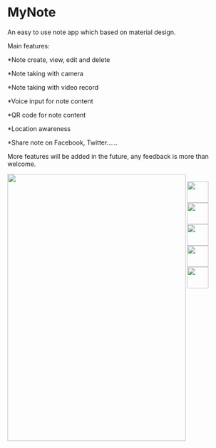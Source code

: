 # MyNote
An easy to use note app which based on material design.

Main features:

  *Note create, view, edit and delete

  *Note taking with camera

  *Note taking with video record

  *Voice input for note content

  *QR code for note content

  *Location awareness

  *Share note on Facebook, Twitter......

More features will be added in the future, any feedback is more than welcome.
<br>

<a href="url"><img src="https://cloud.githubusercontent.com/assets/11439385/11343262/1fbc81f8-9203-11e5-94c5-6dffb04576bc.png" align="left" height="600" width="400" ></a><br>
<a href="url"><img src="https://cloud.githubusercontent.com/assets/11439385/11343263/1fbc639e-9203-11e5-8135-3113d7712259.png" align="left" height="48" width="48" ></a><br>
<a href="url"><img src="https://cloud.githubusercontent.com/assets/11439385/11343261/1fbc657e-9203-11e5-8938-dab1c181bbaf.png" align="left" height="48" width="48" ></a><br>
<a href="url"><img src="https://cloud.githubusercontent.com/assets/11439385/11343265/1fbd8b02-9203-11e5-8568-8dd629de786e.png" align="left" height="48" width="48" ></a><br>
<a href="url"><img src="https://cloud.githubusercontent.com/assets/11439385/11343264/1fbcc1b8-9203-11e5-809b-0793609aab60.png" align="left" height="48" width="48" ></a><br>
<a href="url"><img src="https://cloud.githubusercontent.com/assets/11439385/11343266/1fbdb99c-9203-11e5-8c6e-38a9e10abba7.png" align="left" height="48" width="48" ></a>

